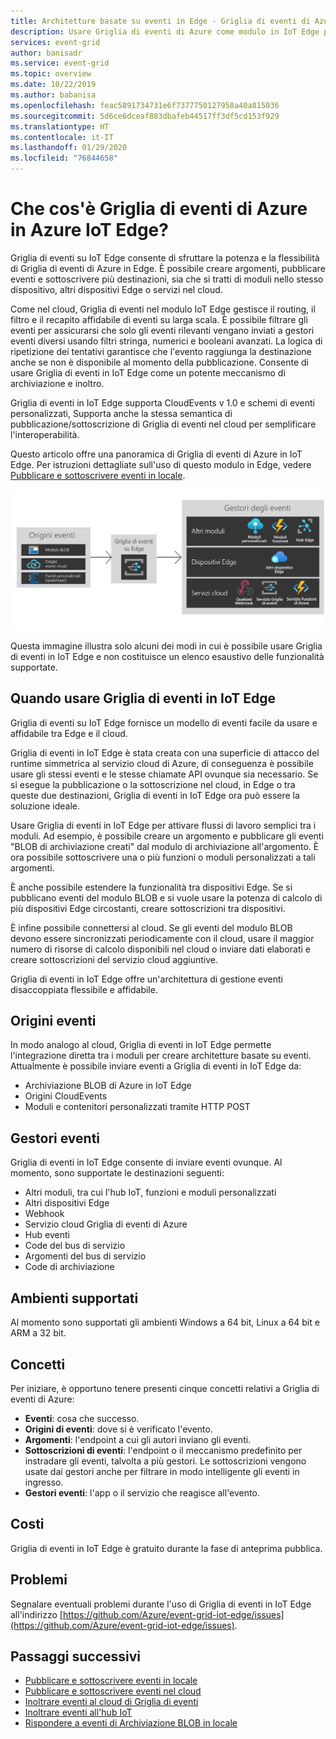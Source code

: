 ```yaml
---
title: Architetture basate su eventi in Edge - Griglia di eventi di Azure in IoT Edge
description: Usare Griglia di eventi di Azure come modulo in IoT Edge per inoltrare eventi tra moduli, dispositivi Edge e il cloud.
services: event-grid
author: banisadr
ms.service: event-grid
ms.topic: overview
ms.date: 10/22/2019
ms.author: babanisa
ms.openlocfilehash: feac5891734731e6f7377750127958a40a815036
ms.sourcegitcommit: 5d6ce6dceaf883dbafeb44517ff3df5cd153f929
ms.translationtype: HT
ms.contentlocale: it-IT
ms.lasthandoff: 01/29/2020
ms.locfileid: "76844658"
---
```

# <a name="what-is-azure-event-grid-on-azure-iot-edge"></a>Che cos'è Griglia di eventi di Azure in Azure IoT Edge?
Griglia di eventi su IoT Edge consente di sfruttare la potenza e la flessibilità di Griglia di eventi di Azure in Edge. È possibile creare argomenti, pubblicare eventi e sottoscrivere più destinazioni, sia che si tratti di moduli nello stesso dispositivo, altri dispositivi Edge o servizi nel cloud.

Come nel cloud, Griglia di eventi nel modulo IoT Edge gestisce il routing, il filtro e il recapito affidabile di eventi su larga scala. È possibile filtrare gli eventi per assicurarsi che solo gli eventi rilevanti vengano inviati a gestori eventi diversi usando filtri stringa, numerici e booleani avanzati. La logica di ripetizione dei tentativi garantisce che l'evento raggiunga la destinazione anche se non è disponibile al momento della pubblicazione. Consente di usare Griglia di eventi in IoT Edge come un potente meccanismo di archiviazione e inoltro.

Griglia di eventi in IoT Edge supporta CloudEvents v 1.0 e schemi di eventi personalizzati, Supporta anche la stessa semantica di pubblicazione/sottoscrizione di Griglia di eventi nel cloud per semplificare l'interoperabilità.

Questo articolo offre una panoramica di Griglia di eventi di Azure in IoT Edge. Per istruzioni dettagliate sull'uso di questo modulo in Edge, vedere [Pubblicare e sottoscrivere eventi in locale](pub-sub-events-webhook-local.md). 

![Modello di Griglia di eventi in IoT Edge per origini e gestori](../media/edge-overview/functional-model.png)

Questa immagine illustra solo alcuni dei modi in cui è possibile usare Griglia di eventi in IoT Edge e non costituisce un elenco esaustivo delle funzionalità supportate.

## <a name="when-to-use-event-grid-on-iot-edge"></a>Quando usare Griglia di eventi in IoT Edge

Griglia di eventi su IoT Edge fornisce un modello di eventi facile da usare e affidabile tra Edge e il cloud.

Griglia di eventi in IoT Edge è stata creata con una superficie di attacco del runtime simmetrica al servizio cloud di Azure, di conseguenza è possibile usare gli stessi eventi e le stesse chiamate API ovunque sia necessario. Se si esegue la pubblicazione o la sottoscrizione nel cloud, in Edge o tra queste due destinazioni, Griglia di eventi in IoT Edge ora può essere la soluzione ideale.

Usare Griglia di eventi in IoT Edge per attivare flussi di lavoro semplici tra i moduli. Ad esempio, è possibile creare un argomento e pubblicare gli eventi "BLOB di archiviazione creati" dal modulo di archiviazione all'argomento. È ora possibile sottoscrivere una o più funzioni o moduli personalizzati a tali argomenti.

È anche possibile estendere la funzionalità tra dispositivi Edge. Se si pubblicano eventi del modulo BLOB e si vuole usare la potenza di calcolo di più dispositivi Edge circostanti, creare sottoscrizioni tra dispositivi.

È infine possibile connettersi al cloud. Se gli eventi del modulo BLOB devono essere sincronizzati periodicamente con il cloud, usare il maggior numero di risorse di calcolo disponibili nel cloud o inviare dati elaborati e creare sottoscrizioni del servizio cloud aggiuntive.

Griglia di eventi in IoT Edge offre un'architettura di gestione eventi disaccoppiata flessibile e affidabile.

## <a name="event-sources"></a>Origini eventi

In modo analogo al cloud, Griglia di eventi in IoT Edge permette l'integrazione diretta tra i moduli per creare architetture basate su eventi. Attualmente è possibile inviare eventi a Griglia di eventi in IoT Edge da:

* Archiviazione BLOB di Azure in IoT Edge
* Origini CloudEvents
* Moduli e contenitori personalizzati tramite HTTP POST

## <a name="event-handlers"></a>Gestori eventi

Griglia di eventi in IoT Edge consente di inviare eventi ovunque. Al momento, sono supportate le destinazioni seguenti:

* Altri moduli, tra cui l'hub IoT, funzioni e moduli personalizzati
* Altri dispositivi Edge
* Webhook
* Servizio cloud Griglia di eventi di Azure
* Hub eventi
* Code del bus di servizio
* Argomenti del bus di servizio
* Code di archiviazione

## <a name="supported-environments"></a>Ambienti supportati
Al momento sono supportati gli ambienti Windows a 64 bit, Linux a 64 bit e ARM a 32 bit.

## <a name="concepts"></a>Concetti

Per iniziare, è opportuno tenere presenti cinque concetti relativi a Griglia di eventi di Azure:

* **Eventi**: cosa che successo.
* **Origini di eventi**: dove si è verificato l'evento.
* **Argomenti**: l'endpoint a cui gli autori inviano gli eventi.
* **Sottoscrizioni di eventi**: l'endpoint o il meccanismo predefinito per instradare gli eventi, talvolta a più gestori. Le sottoscrizioni vengono usate dai gestori anche per filtrare in modo intelligente gli eventi in ingresso.
* **Gestori eventi**: l'app o il servizio che reagisce all'evento.

## <a name="cost"></a>Costi

Griglia di eventi in IoT Edge è gratuito durante la fase di anteprima pubblica.

## <a name="issues"></a>Problemi
Segnalare eventuali problemi durante l'uso di Griglia di eventi in IoT Edge all'indirizzo [https://github.com/Azure/event-grid-iot-edge/issues](https://github.com/Azure/event-grid-iot-edge/issues).

## <a name="next-steps"></a>Passaggi successivi

* [Pubblicare e sottoscrivere eventi in locale](pub-sub-events-webhook-local.md)
* [Pubblicare e sottoscrivere eventi nel cloud](pub-sub-events-webhook-cloud.md)
* [Inoltrare eventi al cloud di Griglia di eventi](forward-events-event-grid-cloud.md)
* [Inoltrare eventi all'hub IoT](forward-events-iothub.md)
* [Rispondere a eventi di Archiviazione BLOB in locale](react-blob-storage-events-locally.md)